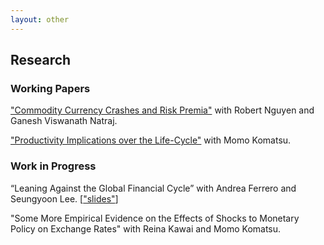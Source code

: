 ```yaml
---
layout: other
---
```

## Research

### Working Papers
["Commodity Currency Crashes and Risk Premia"](https://drive.google.com/open?id=1X_UVCYTe10ZBDMINkCgloLgtJhEETmWq) with Robert Nguyen and Ganesh Viswanath Natraj.

["Productivity Implications over the Life-Cycle"](https://drive.google.com/open?id=1E1Yh-11jFemYWoKd5USTMCP4OXglM7ql) with Momo Komatsu.


### Work in Progress
“Leaning Against the Global Financial Cycle” with Andrea Ferrero and Seungyoon Lee.
[["slides"](https://drive.google.com/file/d/1MYJhfct7irZS-_xWRViXwPLv-e9YdrvK/view?usp=sharing)]

"Some More Empirical Evidence on the Effects of Shocks to Monetary Policy on Exchange Rates" with Reina Kawai and Momo Komatsu.
